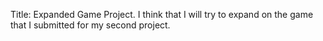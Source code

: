 Title: Expanded Game Project.
I think that I will try to expand on the game that I submitted for my second project.
